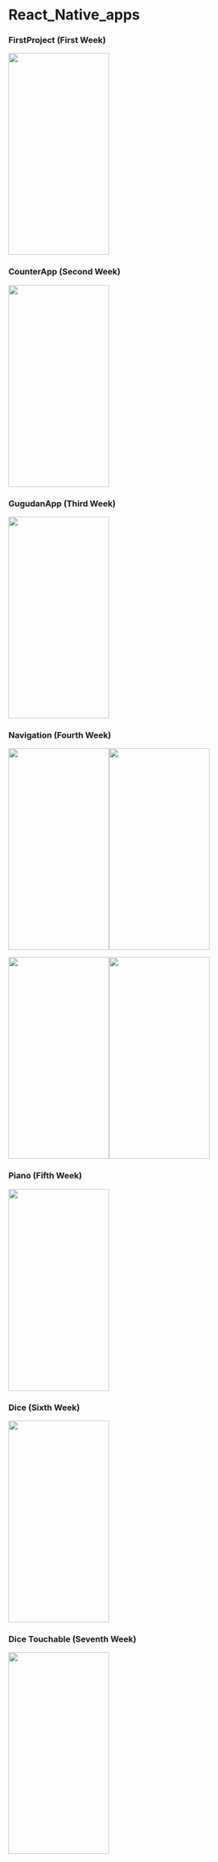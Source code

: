 # React_Native_apps

### FirstProject (First Week)
<img src="https://user-images.githubusercontent.com/104751913/222900229-a4d6dbc8-cc07-4e22-915f-81ea25256420.jpeg" width="200" height="400"/>

### CounterApp (Second Week)
<img src="https://user-images.githubusercontent.com/104751913/223936180-422c6ba5-a28f-41f3-9741-531679c006c7.png"  width="200" height="400"/>

### GugudanApp (Third Week)
<img src="https://user-images.githubusercontent.com/104751913/225520747-ec0be1a0-8ec0-4dc5-9558-60e7740f0c60.png"  width="200" height="400"/>

### Navigation (Fourth Week)
<img src="https://user-images.githubusercontent.com/104751913/227108723-c95f354f-fa2d-4ac1-9f87-d436dce29329.png" width="200" height="400" /><img src="https://user-images.githubusercontent.com/104751913/227108756-e6e5fd23-c03a-4f09-8eaf-e3e4698c6ebb.png" width="200" height="400" />

<img src="https://user-images.githubusercontent.com/104751913/227108768-7f3e3da9-8d7b-4b5a-b897-11bf1e8823a0.png" width="200" height="400" /><img src="https://user-images.githubusercontent.com/104751913/227108774-1c7688f2-2776-4198-8375-a86dcc9bbfd5.png" width="200" height="400" />

### Piano (Fifth Week)
<img src="https://user-images.githubusercontent.com/104751913/233828442-e1e4f7f2-2d71-43e2-9b0c-65bd08c173f6.jpeg" width="200" height="400"/>

### Dice (Sixth Week)
<img src="https://user-images.githubusercontent.com/104751913/233828450-2ac6a811-cb1c-402a-b0e0-d73b0d457b94.jpeg"  width="200" height="400"/>

### Dice Touchable (Seventh Week)
<img src="https://user-images.githubusercontent.com/104751913/233828500-f530e017-33ab-4a11-90af-a9fec7605548.jpeg"  width="200" height="400"/>
